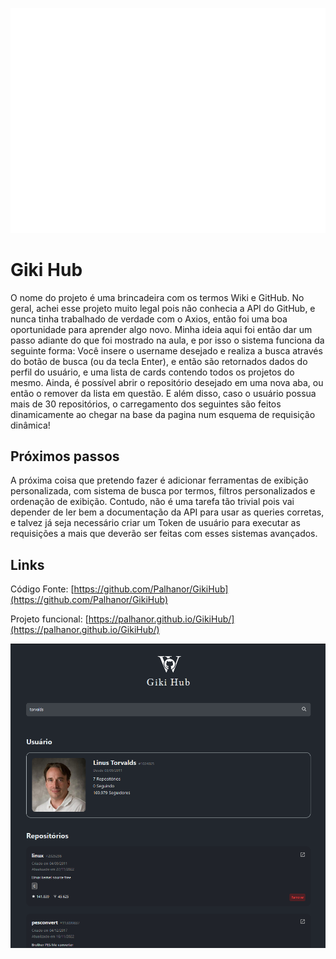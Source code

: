 ![Logo do GikiHub](./public/assets/favicon.png)
# Giki Hub
O nome do projeto é uma brincadeira com os termos Wiki e GitHub. No geral, achei esse projeto muito legal pois não conhecia a API do GitHub, e nunca tinha trabalhado de verdade com o Axios, então foi uma boa oportunidade para aprender algo novo. Minha ideia aqui foi então dar um passo adiante do que foi mostrado na aula, e por isso o sistema funciona da seguinte forma:
Você insere o username desejado e realiza a busca através do botão de busca (ou da tecla Enter), e então são retornados dados do perfil do usuário, e uma lista de cards contendo todos os projetos do mesmo. Ainda, é possível abrir o repositório desejado em uma nova aba, ou então o remover da lista em questão. E além disso, caso o usuário possua mais de 30 repositórios, o carregamento dos seguintes são feitos dinamicamente ao chegar na base da pagina num esquema de requisição dinâmica!

## Próximos passos
A próxima coisa que pretendo fazer é adicionar ferramentas de exibição personalizada, com sistema de busca por termos, filtros personalizados e ordenação de exibição. Contudo, não é uma tarefa tão trivial pois vai depender de ler bem a documentação da API para usar as queries corretas, e talvez já seja necessário criar um Token de usuário para executar as requisições a mais que deverão ser feitas com esses sistemas avançados.

## Links
Código Fonte: [https://github.com/Palhanor/GikiHub](https://github.com/Palhanor/GikiHub)

Projeto funcional: [https://palhanor.github.io/GikiHub/](https://palhanor.github.io/GikiHub/)


![Screenshot do gikhub no perfil de Linus Torvalds](./public/assets/screenshot.png)